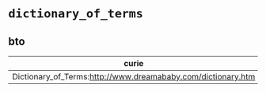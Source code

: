 # `dictionary_of_terms`

## bto

| curie                                                        |   usages | nodes                                                     |
|--------------------------------------------------------------|----------|-----------------------------------------------------------|
| Dictionary_of_Terms:http://www.dreamababy.com/dictionary.htm |        1 | [BTO:0000242](http://purl.obolibrary.org/obo/BTO_0000242) |

